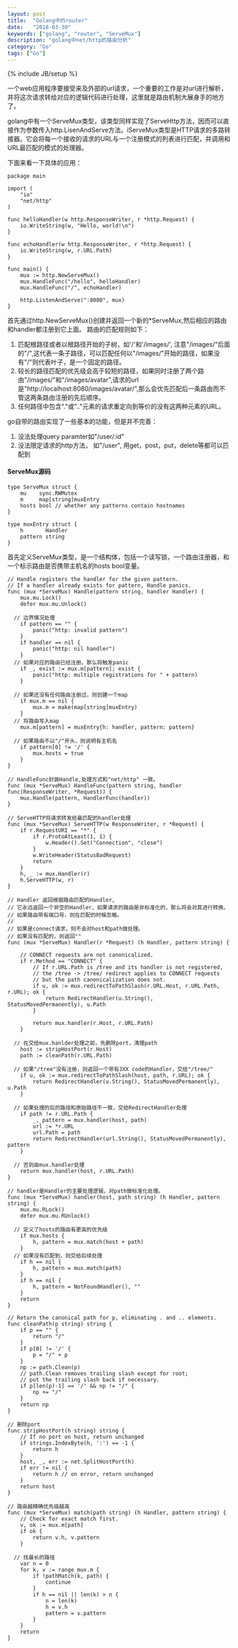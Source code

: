 ```yaml
---
layout: post
title:  "Golang中的router"
date:   "2018-03-30"
keywords: ["golang", "router", "ServeMux"]
description: "golang中net/http的路由分析"
category: "Go"
tags: ["Go"]
---
```

{% include JB/setup %}

一个web应用程序要接受来及外部的url请求，一个重要的工作是对url进行解析，并将这次请求转给对应的逻辑代码进行处理，这里就是路由机制大展身手的地方了。

golang中有一个ServeMux类型，该类型同样实现了ServeHttp方法，因而可以直接作为参数传入http.LisenAndServe方法。iServeMux类型是HTTP请求的多路转接器。它会将每一个接收的请求的URL与一个注册模式的列表进行匹配，并调用和URL最匹配的模式的处理器。

下面来看一下具体的应用：

```
package main

import (
	"io"
	"net/http"
)

func helloHandler(w http.ResponseWriter, r *http.Request) {
	io.WriteString(w, "Hello, world!\n")
}

func echoHandler(w http.ResponseWriter, r *http.Request) {
	io.WriteString(w, r.URL.Path)
}

func main() {
	mux := http.NewServeMux()
	mux.HandleFunc("/hello", helloHandler)
	mux.HandleFunc("/", echoHandler)

	http.ListenAndServe(":8080", mux)
}
```

首先通过http.NewServeMux()创建并返回一个新的*ServeMux,然后相应的路由和handler都注册到它上面。
路由的匹配规则如下：


1. 匹配根路径或者以根路径开始的子树，如'/'和'/images/', 注意"/images/"后面的"/",这代表一条子路径，可以匹配任何以"/images/"开始的路径，如果没有"/"则代表叶子，是一个固定的路径。
2. 较长的路径匹配的优先级会高于较短的路径，如果同时注册了两个路由"/images/"和"/images/avatar",请求的url是"http://localhost:8080/images/avatar/",那么会优先匹配后一条路由而不管这两条路由注册的先后顺序。
3. 任何路径中包含"."或".."元素的请求重定向到等价的没有这两种元素的URL。

go自带的路由实现了一些基本的功能，但是并不完善：

1. 没法处理query paramter如"/user/:id"
2. 没法限定请求的http方法， 如"/user", 用get，post，put，delete等都可以匹配到
#### ServeMux源码

```
type ServeMux struct {
	mu    sync.RWMutex
	m     map[string]muxEntry
	hosts bool // whether any patterns contain hostnames
}

type muxEntry struct {
	h       Handler
	pattern string
}

```

首先定义ServeMux类型，是一个结构体，包括一个读写锁，一个路由注册器，和一个标示路由是否携带主机名的hosts bool变量。

```
// Handle registers the handler for the given pattern.
// If a handler already exists for pattern, Handle panics.
func (mux *ServeMux) Handle(pattern string, handler Handler) {
	mux.mu.Lock()
	defer mux.mu.Unlock()

  // 边界情况处理
	if pattern == "" {
		panic("http: invalid pattern")
	}
	if handler == nil {
		panic("http: nil handler")
	}
  // 如果对应的路由已经注册，那么将触发panic
	if _, exist := mux.m[pattern]; exist {
		panic("http: multiple registrations for " + pattern)
	}

  // 如果还没有任何路由注册过，则创建一个map
	if mux.m == nil {
		mux.m = make(map[string]muxEntry)
	}
  // 将路由写入map
	mux.m[pattern] = muxEntry{h: handler, pattern: pattern}

  // 如果路由不以"/"开头，则说明有主机名
	if pattern[0] != '/' {
		mux.hosts = true
	}
}

// HandleFunc封装Handle,处理方式和"net/http" 一致。
func (mux *ServeMux) HandleFunc(pattern string, handler func(ResponseWriter, *Request)) {
	mux.Handle(pattern, HandlerFunc(handler))
}
```

```
// ServeHTTP将请求转发给最匹配的handler处理
func (mux *ServeMux) ServeHTTP(w ResponseWriter, r *Request) {
	if r.RequestURI == "*" {
		if r.ProtoAtLeast(1, 1) {
			w.Header().Set("Connection", "close")
		}
		w.WriteHeader(StatusBadRequest)
		return
	}
	h, _ := mux.Handler(r)
	h.ServeHTTP(w, r)
}
```

```
// Handler 返回根据路由匹配的Handler,
// 它永远返回一个非空的Handler，如果请求的路由是非标准化的，那么将会对其进行转换。
// 如果路由带有端口号，则在匹配的时候忽略。
//
// 如果是connect请求，则不会对host和path做处理。
// 如果没有匹配的，则返回""
func (mux *ServeMux) Handler(r *Request) (h Handler, pattern string) {

	// CONNECT requests are not canonicalized.
	if r.Method == "CONNECT" {
		// If r.URL.Path is /tree and its handler is not registered,
		// the /tree -> /tree/ redirect applies to CONNECT requests
		// but the path canonicalization does not.
		if u, ok := mux.redirectToPathSlash(r.URL.Host, r.URL.Path, r.URL); ok {
			return RedirectHandler(u.String(), StatusMovedPermanently), u.Path
		}

		return mux.handler(r.Host, r.URL.Path)
	}

  // 在交给mux.hanlder处理之前，先删除port，清理path
	host := stripHostPort(r.Host)
	path := cleanPath(r.URL.Path)

  // 如果"/tree"没有注册，则返回一个带有3XX code的Handler，交给"/tree/"
	if u, ok := mux.redirectToPathSlash(host, path, r.URL); ok {
		return RedirectHandler(u.String(), StatusMovedPermanently), u.Path
	}

  // 如果处理的后的路径和原始路径不一致，交给RedirectHandler处理
	if path != r.URL.Path {
		_, pattern = mux.handler(host, path)
		url := *r.URL
		url.Path = path
		return RedirectHandler(url.String(), StatusMovedPermanently), pattern
	}

  // 否则由mux.handler处理
	return mux.handler(host, r.URL.Path)
}
```

```
// handler是Handler的主要处理逻辑，对path做标准化处理。
func (mux *ServeMux) handler(host, path string) (h Handler, pattern string) {
	mux.mu.RLock()
	defer mux.mu.RUnlock()

  // 定义了hosts的路由有更高的优先级
	if mux.hosts {
		h, pattern = mux.match(host + path)
	}
  // 如果没有匹配到，则交给后续处理
	if h == nil {
		h, pattern = mux.match(path)
	}
	if h == nil {
		h, pattern = NotFoundHandler(), ""
	}
	return
}
```

```
// Return the canonical path for p, eliminating . and .. elements.
func cleanPath(p string) string {
	if p == "" {
		return "/"
	}
	if p[0] != '/' {
		p = "/" + p
	}
	np := path.Clean(p)
	// path.Clean removes trailing slash except for root;
	// put the trailing slash back if necessary.
	if p[len(p)-1] == '/' && np != "/" {
		np += "/"
	}
	return np
}

// 删除port
func stripHostPort(h string) string {
	// If no port on host, return unchanged
	if strings.IndexByte(h, ':') == -1 {
		return h
	}
	host, _, err := net.SplitHostPort(h)
	if err != nil {
		return h // on error, return unchanged
	}
	return host
}

// 路由越精确优先级越高
func (mux *ServeMux) match(path string) (h Handler, pattern string) {
	// Check for exact match first.
	v, ok := mux.m[path]
	if ok {
		return v.h, v.pattern
	}

  // 找最长的路径
	var n = 0
	for k, v := range mux.m {
		if !pathMatch(k, path) {
			continue
		}
		if h == nil || len(k) > n {
			n = len(k)
			h = v.h
			pattern = v.pattern
		}
	}
	return
}
```

